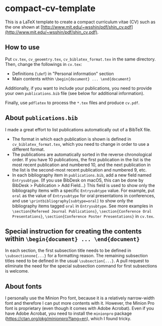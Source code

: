 # compact-cv-template
This is a LaTeX template to create a compact curriculum vitae (CV) such as the one shown at [http://www.mit.edu/~wsshin/pdf/shin_cv.pdf](http://www.mit.edu/~wsshin/pdf/shin_cv.pdf).  

## How to use
Put `cv.tex`, `cv_geoemtry.tex`, `cv_biblatex_format.tex` in the same directory.  Then, change the followings in `cv.tex`:
- Definitions (`\def`) in "Personal information" section
- Main contents within `\begin{document} ... \end{document}`

Additionally, if you want to include your publications, you need to provide your own `publications.bib` file (see below for additional information).

Finally, use `pdflatex` to process the `*.tex` files and produce `cv.pdf`.

## About `publications.bib`
I made a great effort to list publications automatically out of a BibTeX file.
- The format in which each publication is shown is defined in `cv_biblatex_format.tex`, which you need to change in order to use a different format.
- The publications are automatically sorted in the reverse chronological order.  If you have 10 publications, the first publication in the list is the most recent publication and numbered 10, and the next publication in the list is the second-most recent publication and numbered 9, etc.
- In each bibliography item in `publications.bib`, add a new field named `Entrysubtype`.  (If you use BibDesk on macOS, this can be done by BibDesk > Publication > Add Field...)  This field is used to show only the bibliography items with a specific `Entrysubtype` value.  For example, put `oral` as the value of `Entrysubtype` for oral presentations in conferences, and use `\printbibliography[subtype=oral]` to show only the bibliography items tagged `oral` in `Entrysubtype`.  See more examples in `\section{Refereed Journal Publications}`, `\section{Conference Oral Presentations}`, `\section{Conference Poster Presentations}` in `cv.tex`.

## Special instruction for creating the contents within `\begin{document} ... \end{document}`
In each section, the first subsection title needs to be defined in `\subsectionone{...}` for a formatting reason.  The remaining subsection titles need to be defined in the usual `\subsection{...}`.  A pull request to eliminate the need for the special subsection command for first subsections is welcome.

## About fonts
I personally use the Minion Pro font, because it is a relatively narrow-width font and therefore I can put more contents with it.  However, the Minion Pro font is proprietary (even though it comes with Adobe Acrobat).  Even if you have Adobe Acrobat, you need to install the `minionpro` package (https://ctan.org/pkg/minionpro?lang=en), which I found tricky.
